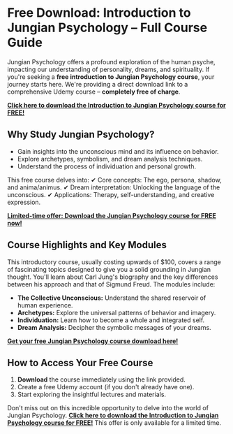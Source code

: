 # Free Download: Introduction to Jungian Psychology – Full Course Guide

Jungian Psychology offers a profound exploration of the human psyche, impacting our understanding of personality, dreams, and spirituality. If you're seeking a **free introduction to Jungian Psychology course**, your journey starts here. We're providing a direct download link to a comprehensive Udemy course – **completely free of charge**.

[**Click here to download the Introduction to Jungian Psychology course for FREE!**](https://udemywork.com/introduction-to-jungian-psychology)

## Why Study Jungian Psychology?
- Gain insights into the unconscious mind and its influence on behavior.
- Explore archetypes, symbolism, and dream analysis techniques.
- Understand the process of individuation and personal growth.

This free course delves into:
✔ Core concepts: The ego, persona, shadow, and anima/animus.
✔ Dream interpretation: Unlocking the language of the unconscious.
✔ Applications: Therapy, self-understanding, and creative expression.

[**Limited-time offer: Download the Jungian Psychology course for FREE now!**](https://udemywork.com/introduction-to-jungian-psychology)

## Course Highlights and Key Modules
This introductory course, usually costing upwards of $100, covers a range of fascinating topics designed to give you a solid grounding in Jungian thought. You'll learn about Carl Jung's biography and the key differences between his approach and that of Sigmund Freud. The modules include:

*   **The Collective Unconscious:** Understand the shared reservoir of human experience.
*   **Archetypes:** Explore the universal patterns of behavior and imagery.
*   **Individuation:** Learn how to become a whole and integrated self.
*   **Dream Analysis:** Decipher the symbolic messages of your dreams.

[**Get your free Jungian Psychology course download here!**](https://udemywork.com/introduction-to-jungian-psychology)

## How to Access Your Free Course
1. **Download** the course immediately using the link provided.
2. Create a free Udemy account (if you don't already have one).
3. Start exploring the insightful lectures and materials.

Don't miss out on this incredible opportunity to delve into the world of Jungian Psychology. **[Click here to download the Introduction to Jungian Psychology course for FREE!](https://udemywork.com/introduction-to-jungian-psychology)** This offer is only available for a limited time.
